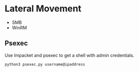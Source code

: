 # Lateral Movement

* SMB
* WinRM

## Psexec

Use Impacket and psexec to get a shell with admin credentials.

`python3 psexec.py username@ipaddress`